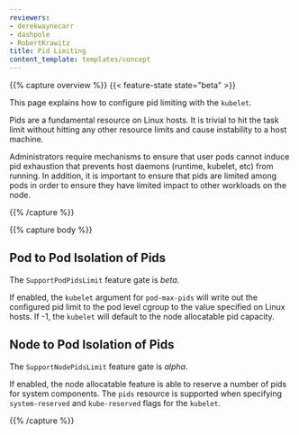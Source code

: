 ```yaml
---
reviewers:
- derekwaynecarr
- dashpole
- RobertKrawitz
title: Pid Limiting
content_template: templates/concept
---
```


{{% capture overview %}}
{{< feature-state state="beta" >}}

This page explains how to configure pid limiting with the `kubelet`.

Pids are a fundamental resource on Linux hosts. It is trivial to hit the task
limit without hitting any other resource limits and cause instability to a host
machine.

Administrators require mechanisms to ensure that user pods cannot induce pid
exhaustion that prevents host daemons (runtime, kubelet, etc) from running. In
addition, it is important to ensure that pids are limited among pods in order to
ensure they have limited impact to other workloads on the node.

{{% /capture %}}

{{% capture body %}}

## Pod to Pod Isolation of Pids

The `SupportPodPidsLimit` feature gate is *beta*.

If enabled, the `kubelet` argument for `pod-max-pids` will write out the configured
pid limit to the pod level cgroup to the value specified on Linux hosts. If -1,
the `kubelet` will default to the node allocatable pid capacity.

## Node to Pod Isolation of Pids

The `SupportNodePidsLimit` feature gate is *alpha*.

If enabled, the node allocatable feature is able to reserve a number of pids for
system components.  The `pids` resource is supported when specifying `system-reserved`
and `kube-reserved` flags for the `kubelet`.

{{% /capture %}}
